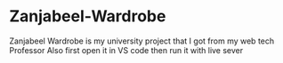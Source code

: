 # Zanjabeel-Wardrobe
Zanjabeel Wardrobe is my university project that I got from my web tech Professor
Also first open it in VS code then run it with live sever
